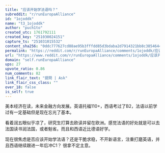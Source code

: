 ```yaml
---
title: "应该开始学法语吗？"
subreddit: "r/runEuropaAlliance"
id: "1ojoddk"
name: "t3_1ojoddk"
author: "puch1to"
created_utc: 1761792111
created_key: "251030024151"
capture_ts: "251031015532"
content_sha256: "0ddc777627cd88ae95b3fffdd85d3bdaba2d7914321bb8c3854644901c0aa651"
permalink: "https://reddit.com/r/runEuropaAlliance/comments/1ojoddk/应该开始学法语吗/"
url: "https://www.reddit.com/r/runEuropaAlliance/comments/1ojoddk/应该开始学法语吗/"
domain: "self.runEuropaAlliance"
ups: 27
upvote_ratio: 0.86
num_comments: 82
link_flair_text: "提問 | Ask"
link_flair_css_class: ""
over_18: false
is_self: true
---
```


美本经济在读，未来金融方向发展。英语托福110+，西语考过了B2，法语以前学过有一定基础但是现在忘光了基本。

看着润五眼似乎凉了，研究生打算去欧读并留在欧洲。感觉法语的好处就是可以去法国读书润法国，或者魁省。而且和西语近比德语好学。

现在很焦虑是否应该开始学法语？还是干脆求稳，不开新语言，注重打磨英语，并且西语继续跟进一年后冲C1？
很拿不定主意。
